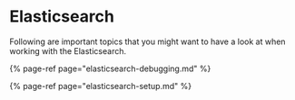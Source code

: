 # Elasticsearch

Following are important topics that you might want to have a look at when working with the Elasticsearch.

{% page-ref page="elasticsearch-debugging.md" %}

{% page-ref page="elasticsearch-setup.md" %}

